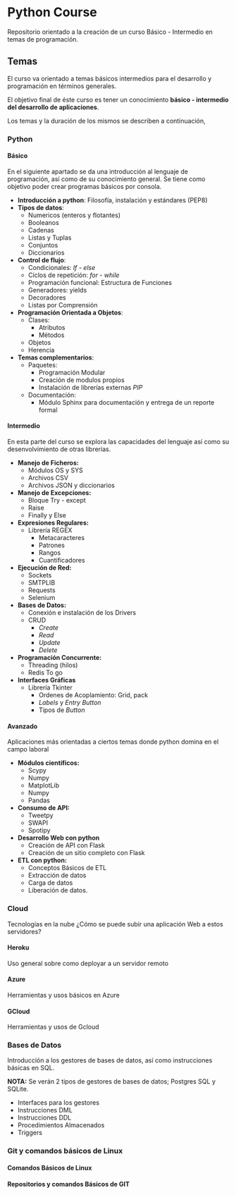 # Python Course

Repositorio  orientado a la creación de un curso Básico - Intermedio en temas de programación.

## Temas

El curso va orientado a temas básicos intermedios para el desarrollo y programación en términos generales. 

El objetivo final de éste curso es tener un conocimiento **básico - intermedio del desarrollo de aplicaciones**.

Los temas y la duración de los mismos se describen a continuación,

### Python

#### Básico

En el siguiente apartado se da una introducción al lenguaje de programación, así como de su conocimiento general. Se tiene como objetivo poder crear programas básicos por consola.

- **Introducción a python**: Filosofía, instalación y estándares (PEP8)
- **Tipos de datos**:
  - Numericos (enteros y flotantes)
  - Booleanos
  - Cadenas
  - Listas y Tuplas
  - Conjuntos
  - Diccionarios
- **Control de flujo**:
  - Condicionales: *If - else*
  - Ciclos de repetición: *for - while*
  - Programación funcional: Estructura de Funciones
  - Generadores: yields
  - Decoradores
  - Listas por Comprensión
- **Programación Orientada a Objetos**:
  - Clases:
    - Atributos
    - Métodos
  - Objetos
  - Herencia
- **Temas complementarios**:
  - Paquetes: 
    - Programación Modular
    - Creación de modulos propios
    - Instalación de librerías externas *PIP*
  - Documentación:
    - Módulo Sphinx para documentación y entrega de un reporte formal

#### Intermedio

En esta parte del curso se explora las capacidades del lenguaje así como su desenvolvimiento de otras librerías.

- **Manejo de Ficheros:**
  - Módulos OS y SYS
  - Archivos CSV
  - Archivos JSON y diccionarios
- **Manejo de Excepciones:**
  - Bloque Try - except
  - Raise
  - Finally y Else
- **Expresiones Regulares:**
  - Librería REGEX
    - Metacaracteres
    - Patrones
    - Rangos
    - Cuantificadores
- **Ejecución de Red:**
  - Sockets
  - SMTPLIB
  - Requests
  - Selenium
- **Bases de Datos:**
  - Conexión e instalación de los Drivers
  - CRUD
    - *Create*
    - *Read*
    - *Update*
    - *Delete*
- **Programación Concurrente:**
  - Threading (hilos)
  - Redis To go
- **Interfaces Gráficas**
  - Librería Tkinter
    - Ordenes de Acoplamiento: Grid, pack
    - *Labels* y *Entry Button*
    - Tipos de *Button*

#### Avanzado

Aplicaciones más orientadas a ciertos temas donde python domina en el campo laboral

- **Módulos científicos:**
  - Scypy
  - Numpy
  - MatplotLib
  - Numpy
  - Pandas
- **Consumo de API:**
  - Tweetpy
  - SWAPI
  - Spotipy
- **Desarrollo Web con python**
  - Creación de API con Flask
  - Creación de un sitio completo con Flask
- **ETL con python:**
  - Conceptos Básicos de ETL
  - Extracción de datos
  - Carga de datos
  - Liberación de datos.

### Cloud

Tecnologías en la nube ¿Cómo se puede subir una aplicación Web a estos servidores?

#### Heroku

Uso general sobre como deployar a un servidor remoto

#### Azure

Herramientas y usos básicos en Azure

#### GCloud

Herramientas y usos de Gcloud

### Bases de Datos

Introducción a los gestores de bases de datos, así como instrucciones básicas en SQL.

**NOTA:** Se verán 2 tipos de gestores de bases de datos; Postgres SQL y SQLite.

- Interfaces para los gestores
- Instrucciones DML
- Instrucciones DDL
- Procedimientos Almacenados
- Triggers

### Git y comandos básicos de Linux

#### Comandos Básicos de Linux



#### Repositorios y comandos Básicos de GIT



